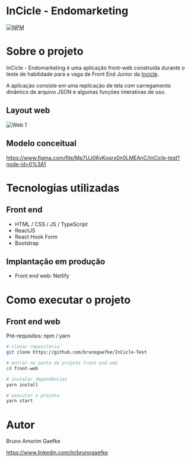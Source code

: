# InCicle - Endomarketing
[![NPM](https://img.shields.io/npm/l/react)](https://github.com/brunogaefke/InCicle-Test/blob/dev/LICENSE) 

# Sobre o projeto

InCicle - Endomarketing é uma aplicação front-web construída durante o teste de habilidade para a vaga de Front End Junior da [Incicle](https://www.linkedin.com/company/incicle/ "LinkedIn InCicle").

A aplicação consiste em uma replicação de tela com carregamento dinâmico de arquivo JSON e algumas funções interativas de uso.

## Layout web
![Web 1](https://github.com/brunogaefke/Assets/blob/main/InCicleTest.png)

## Modelo conceitual
https://www.figma.com/file/Mp7UJ06vKoqrx0n0LMEAnC/InCicle-test?node-id=0%3A1

# Tecnologias utilizadas

## Front end
- HTML / CSS / JS / TypeScript
- ReactJS
- React Hook Form
- Bootstrap

## Implantação em produção
- Front end web: Netlify

# Como executar o projeto

## Front end web
Pré-requisitos: npm / yarn

```bash
# clonar repositório
git clone https://github.com/brunogaefke/InCicle-Test

# entrar na pasta do projeto front end web
cd front-web

# instalar dependências
yarn install

# executar o projeto
yarn start
```

# Autor

Bruno Amorim Gaefke

https://www.linkedin.com/in/brunogaefke
